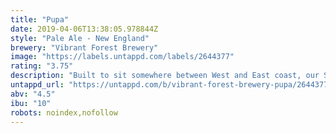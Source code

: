 ```yaml
---
title: "Pupa"
date: 2019-04-06T13:38:05.978844Z
style: "Pale Ale - New England"
brewery: "Vibrant Forest Brewery"
image: "https://labels.untappd.com/labels/2644377"
rating: "3.75"
description: "Built to sit somewhere between West and East coast, our Symbiosis series focuses on the idea of building on what we knew about hops and how they compliment and contrast against each other.  Pupa is the next stage in the evolution.  We're taking the hops from the limelight and moving towards the yeasts that play just an important role in flavour.  Expect masses of tropical fruits bursting from the can as hops and yeast dance to create a sensual panoply of aromas.  Oats lend a luxurious mouthfeel and low bitterness helps to accentuate this beer into a long and juicy finish.  "
untappd_url: "https://untappd.com/b/vibrant-forest-brewery-pupa/2644377"
abv: "4.5"
ibu: "10"
robots: noindex,nofollow
---
```

